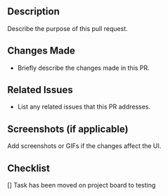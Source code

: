 ## Description
Describe the purpose of this pull request.

## Changes Made
- Briefly describe the changes made in this PR.

## Related Issues
- List any related issues that this PR addresses.

## Screenshots (if applicable)
Add screenshots or GIFs if the changes affect the UI.

## Checklist
[] Task has been moved on project board to testing
